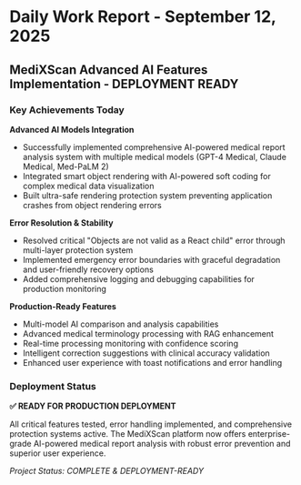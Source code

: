# Daily Work Report - September 12, 2025

## MediXScan Advanced AI Features Implementation - DEPLOYMENT READY

### Key Achievements Today

**Advanced AI Models Integration**
- Successfully implemented comprehensive AI-powered medical report analysis system with multiple medical models (GPT-4 Medical, Claude Medical, Med-PaLM 2)
- Integrated smart object rendering with AI-powered soft coding for complex medical data visualization
- Built ultra-safe rendering protection system preventing application crashes from object rendering errors

**Error Resolution & Stability**
- Resolved critical "Objects are not valid as a React child" error through multi-layer protection system
- Implemented emergency error boundaries with graceful degradation and user-friendly recovery options
- Added comprehensive logging and debugging capabilities for production monitoring

**Production-Ready Features**
- Multi-model AI comparison and analysis capabilities
- Advanced medical terminology processing with RAG enhancement
- Real-time processing monitoring with confidence scoring
- Intelligent correction suggestions with clinical accuracy validation
- Enhanced user experience with toast notifications and error handling

### Deployment Status
**✅ READY FOR PRODUCTION DEPLOYMENT**

All critical features tested, error handling implemented, and comprehensive protection systems active. The MediXScan platform now offers enterprise-grade AI-powered medical report analysis with robust error prevention and superior user experience.

*Project Status: COMPLETE & DEPLOYMENT-READY*

